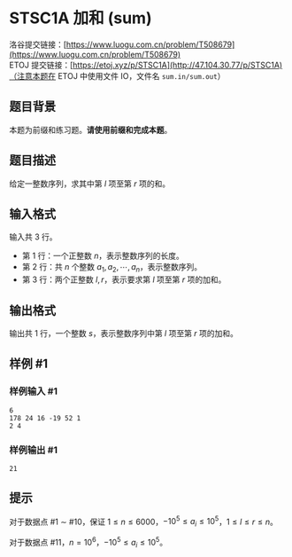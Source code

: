 # STSC1A 加和 (sum)

洛谷提交链接：[https://www.luogu.com.cn/problem/T508679](https://www.luogu.com.cn/problem/T508679)  
ETOJ 提交链接：[https://etoj.xyz/p/STSC1A](http://47.104.30.77/p/STSC1A)（注意本题在 ETOJ 中使用文件 IO，文件名 `sum.in/sum.out`）

## 题目背景

本题为前缀和练习题。**请使用前缀和完成本题**。

## 题目描述

给定一整数序列，求其中第 $l$ 项至第 $r$ 项的和。

## 输入格式

输入共 $3$ 行。
- 第 $1$ 行：一个正整数 $n$，表示整数序列的长度。
- 第 $2$ 行：共 $n$ 个整数 $a_1, a_2,\cdots, a_n$，表示整数序列。
- 第 $3$ 行：两个正整数 $l,r$，表示要求第 $l$ 项至第 $r$ 项的加和。

## 输出格式

输出共 $1$ 行，一个整数 $s$，表示整数序列中第 $l$ 项至第 $r$ 项的加和。

## 样例 #1

### 样例输入 #1

```
6
178 24 16 -19 52 1
2 4
```

### 样例输出 #1

```
21
```

## 提示

对于数据点 #1 $\sim$ #10，保证 $1 \le n \le 6000$，$-10^5 \le a_i \le 10^5$，$1 \le l \le r \le n$。

对于数据点 #11，$n = 10^6$，$-10^5 \le a_i \le 10^5$。
